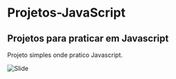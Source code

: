 # Projetos-JavaScript
## Projetos para praticar em Javascript


Projeto simples onde pratico Javascript.

![Slide](https://user-images.githubusercontent.com/80357746/189371180-e9fa5626-5ed8-4a9e-b05d-d4d224b2f4c9.gif)
